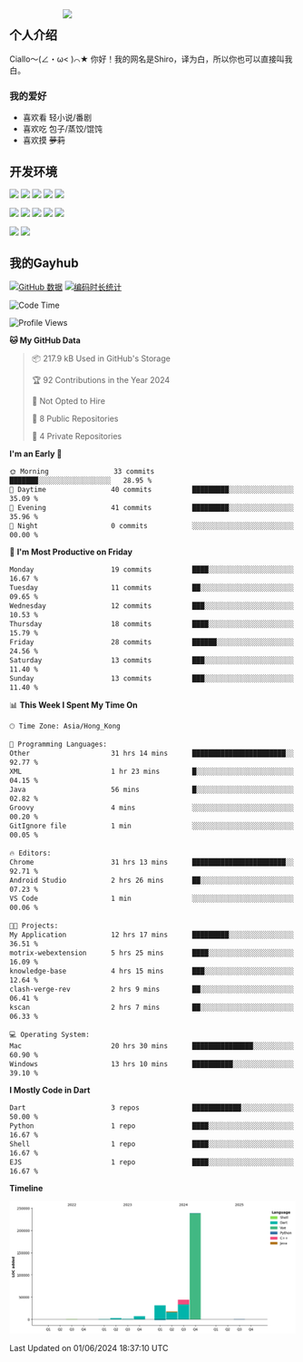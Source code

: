 <img align='right' src='https://img2.moeblog.vip/images/eCva.png' width='410px'>

## 个人介绍
Ciallo～(∠・ω< )⌒★ 你好！我的网名是Shiro，译为白，所以你也可以直接叫我白。

### 我的爱好

* 喜欢看 轻小说/番剧
* 喜欢吃 包子/蒸饺/馄饨
* 喜欢摸 ~~萝莉~~

## 开发环境
[![](https://img.shields.io/badge/Windows-11-blue?style=flat-square&logo=windows&logoColor=white)](https://www.microsoft.com/windows/get-windows-11)
[![](https://img.shields.io/badge/Macos-Sonoma-black?style=flat-square&logo=apple&logoColor=white)](https://www.apple.com/hk/en/macos/sonoma/)
[![](https://img.shields.io/badge/Debian-12-d0024d?style=flat-square&logo=debian&logoColor=white)](https://www.debian.org/)
[![](https://img.shields.io/badge/AlmaLinux-9-0f4266?style=flat-square&logo=almalinux&logoColor=white)](https://almalinux.org/)
[![](https://img.shields.io/badge/Windows%20Server-2012-blue?style=flat-square&logo=windows&logoColor=white)](https://www.microsoft.com/windows-server)

[![](https://img.shields.io/badge/Vivobook-PRO_16-f45a00?style=flat-square&logo=RepublicofGamers&logoColor=white)](https://www.asus.com.cn/laptops/for-creators/vivobook/vivobook-pro-16-oled-k6602/)
[![](https://img.shields.io/badge/Mac_Studio-M1_Max-black?style=flat-square&logo=apple&logoColor=white)](https://www.apple.com/hk/en/mac-studio/)
[![](https://img.shields.io/badge/Mi-MIX4-f45a00?style=flat-square&logo=xiaomi&logoColor=white)](https://www.mi.com/)
[![](https://img.shields.io/badge/SONY-WF1000XM4-f3c74a?style=flat-square)](https://www.sony.com.hk/zh/headphones/products/wf-1000xm4)
[![](https://img.shields.io/badge/Yubikey-5_NFC-9bc930?style=flat-square&logo=yubico&logoColor=9bc930)](https://www.yubico.com/hk/product/yubikey-5-nfc/)

[![](https://img.shields.io/badge/IDE-Visual_Studio_Code-blue?style=flat-square&logo=visual-studio-code&logoColor=white)](https://code.visualstudio.com/)
[![](https://img.shields.io/badge/IDE-JetBrains-black?style=flat-square&logo=jetbrains&logoColor=white)](https://code.visualstudio.com/)
## 我的Gayhub
[![GitHub 数据](https://github-readme-stats.vercel.app/api?username=verymoe)]()
[![编码时长统计](https://github-readme-stats.vercel.app/api/wakatime?username=shiro)]()

<!--START_SECTION:waka-->
![Code Time](http://img.shields.io/badge/Code%20Time-688%20hrs%2016%20mins-blue)

![Profile Views](http://img.shields.io/badge/Profile%20Views-0-blue)

**🐱 My GitHub Data** 

> 📦 217.9 kB Used in GitHub's Storage 
 > 
> 🏆 92 Contributions in the Year 2024
 > 
> 🚫 Not Opted to Hire
 > 
> 📜 8 Public Repositories 
 > 
> 🔑 4 Private Repositories 
 > 
**I'm an Early 🐤** 

```text
🌞 Morning                33 commits          ███████░░░░░░░░░░░░░░░░░░   28.95 % 
🌆 Daytime                40 commits          █████████░░░░░░░░░░░░░░░░   35.09 % 
🌃 Evening                41 commits          █████████░░░░░░░░░░░░░░░░   35.96 % 
🌙 Night                  0 commits           ░░░░░░░░░░░░░░░░░░░░░░░░░   00.00 % 
```
📅 **I'm Most Productive on Friday** 

```text
Monday                   19 commits          ████░░░░░░░░░░░░░░░░░░░░░   16.67 % 
Tuesday                  11 commits          ██░░░░░░░░░░░░░░░░░░░░░░░   09.65 % 
Wednesday                12 commits          ███░░░░░░░░░░░░░░░░░░░░░░   10.53 % 
Thursday                 18 commits          ████░░░░░░░░░░░░░░░░░░░░░   15.79 % 
Friday                   28 commits          ██████░░░░░░░░░░░░░░░░░░░   24.56 % 
Saturday                 13 commits          ███░░░░░░░░░░░░░░░░░░░░░░   11.40 % 
Sunday                   13 commits          ███░░░░░░░░░░░░░░░░░░░░░░   11.40 % 
```


📊 **This Week I Spent My Time On** 

```text
🕑︎ Time Zone: Asia/Hong_Kong

💬 Programming Languages: 
Other                    31 hrs 14 mins      ███████████████████████░░   92.77 % 
XML                      1 hr 23 mins        █░░░░░░░░░░░░░░░░░░░░░░░░   04.15 % 
Java                     56 mins             █░░░░░░░░░░░░░░░░░░░░░░░░   02.82 % 
Groovy                   4 mins              ░░░░░░░░░░░░░░░░░░░░░░░░░   00.20 % 
GitIgnore file           1 min               ░░░░░░░░░░░░░░░░░░░░░░░░░   00.05 % 

🔥 Editors: 
Chrome                   31 hrs 13 mins      ███████████████████████░░   92.71 % 
Android Studio           2 hrs 26 mins       ██░░░░░░░░░░░░░░░░░░░░░░░   07.23 % 
VS Code                  1 min               ░░░░░░░░░░░░░░░░░░░░░░░░░   00.06 % 

🐱‍💻 Projects: 
My Application           12 hrs 17 mins      █████████░░░░░░░░░░░░░░░░   36.51 % 
motrix-webextension      5 hrs 25 mins       ████░░░░░░░░░░░░░░░░░░░░░   16.09 % 
knowledge-base           4 hrs 15 mins       ███░░░░░░░░░░░░░░░░░░░░░░   12.64 % 
clash-verge-rev          2 hrs 9 mins        ██░░░░░░░░░░░░░░░░░░░░░░░   06.41 % 
kscan                    2 hrs 7 mins        ██░░░░░░░░░░░░░░░░░░░░░░░   06.33 % 

💻 Operating System: 
Mac                      20 hrs 30 mins      ███████████████░░░░░░░░░░   60.90 % 
Windows                  13 hrs 10 mins      ██████████░░░░░░░░░░░░░░░   39.10 % 
```

**I Mostly Code in Dart** 

```text
Dart                     3 repos             ████████████░░░░░░░░░░░░░   50.00 % 
Python                   1 repo              ████░░░░░░░░░░░░░░░░░░░░░   16.67 % 
Shell                    1 repo              ████░░░░░░░░░░░░░░░░░░░░░   16.67 % 
EJS                      1 repo              ████░░░░░░░░░░░░░░░░░░░░░   16.67 % 
```



**Timeline**

![Lines of Code chart](https://raw.githubusercontent.com/verymoe/verymoe/main/assets/bar_graph.png)


 Last Updated on 01/06/2024 18:37:10 UTC
<!--END_SECTION:waka-->
